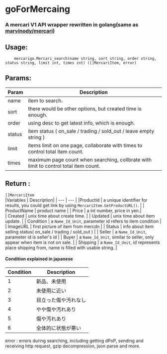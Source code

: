 # goForMercaing

### A mercari V1 API wrapper rewritten in golang(same as [marvinody/mercari](https://github.com/marvinody/mercari))

## Usage:  
`    mercarigo.Mercari_search(name string, sort string, order string, status string, limit int, times int) ([]MercariItem, error)`

## Params:  
| Param  | Description|
| ---    | ---        |
| name   | item to search.  |
| sort   | there would be other options, but created time is enough.  
| order  | using desc to get latest info, which is enough.  |
| status | item status ( on_sale / trading / sold_out / leave empty string )  |
| limit  | items limit on one page, collaborate with times to control total item count. |  
| times  | maximum page count when searching, collbrate with limit to control total item count. |  

## Return :  
`[]MercariItem`  
|Variables | Description|
| --- | --- |
|ProductId   | a unique identifier for results, you could get link by using `MercariItem.GetProductURL()`.  |
| ProductName | product name  |
| Price       | a int number, price in yen.|  
| Created     | unix time about create time.  |
| Updated     | unix time about item update.  |
| Condition   | a `Name_Id_Unit`, parameter id refers to item condition  |
| ImageURL    | first picture of item from mercdn  |
| Status      | info about item selling status( on_sale / trading / sold_out )  |
| Seller      | a `Name_Id_Unit`, parameter id is seller's id  |
| Buyer       | a `Name_Id_Unit`, similar to seller, only appear when item is not on sale.  |
| Shipping    | a `Name_Id_Unit`, id represents place shipping from, name is filled with usable string.  |

#### Condition explained in japanese
|Condition | Description|
|--- | ---|
|1 | 新品、未使用 | 
|2 | 未使用に近い |
|3 | 目立った傷や汚れなし  |
|4 | やや傷や汚れあり  |
|5 | 傷や汚れあり  |
|6 | 全体的に状態が悪い  |

error : errors during searching, including getting dPoP, sending and receiving http request, gzip decompression, json parse and more.  
